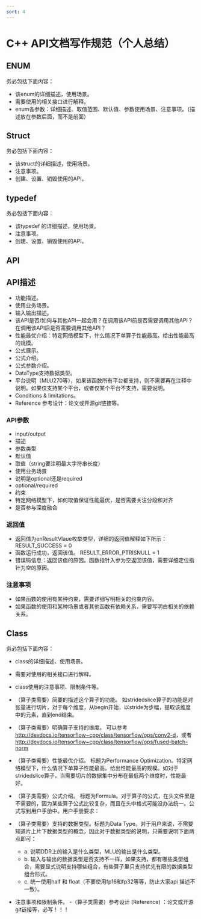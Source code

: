 ```yaml
---
sort: 4
---
```


# C++ API文档写作规范（个人总结）

## ENUM

务必包括下面内容：

- 该enum的详细描述，使用场景。
- 需要使用的相关接口进行解释。
- enum各参数：详细描述、取值范围、默认值、参数使用场景、注意事项。（描述放在参数后面，而不是前面）

## Struct

务必包括下面内容：

- 该struct的详细描述，使用场景。
- 注意事项。
- 创建、设置、销毁使用的API。

## typedef 

务必包括下面内容：

- 该typedef 的详细描述，使用场景。
- 注意事项。
- 创建、设置、销毁使用的API。

## API

## API描述

- 功能描述。
- 使用业务场景。
- 输入输出描述。
- 该API是否/如何与其他API一起会用？在调用该API前是否需要调用其他API？在调用该API后是否需要调用其他API？
- 性能最优介绍：特定网络模型下，什么情况下单算子性能最高。给出性能最高的规模。
- 公式展示。
- 公式介绍。
- 公式参数介绍。
- DataType支持数据类型。
- 平台说明（MLU270等），如果该函数所有平台都支持，则不需要再在注释中说明。如果仅支持某个平台，或者仅某个平台不支持，需要说明。
- Conditions & limitations。
- Reference 参考设计：论文或开源git链接等。

### API参数

- input/output
- 描述
- 参数类型
- 默认值
- 取值（string要注明最大字符串长度）
- 使用业务场景
- 说明是optional还是required
- optional/required
- 约束
- 特定网络模型下，如何取值保证性能最优，是否需要关注分段和对齐
- 是否参与深度融合

### 返回值

- 返回值为enResultVlaue枚举类型，详细的返回值解释如下所示：
  RESULT_SUCCESS = 0
- 函数运行成功，返回该值。
  RESULT_ERROR_PTRISNULL = 1
- 错误码信息：返回该值的原因。函数指针入参为空返回该值，需要详细定位指针为空的原因。

### 注意事项

- 如果函数的使用有某种约束，需要详细写明相关的约束内容。
- 如果函数的使用和某种场景或者其他函数有依赖关系，需要写明白相关的依赖关系。

## Class

务必包括下面内容：

- class的详细描述、使用场景。
- 需要对使用的相关接口进行解释。
- class使用的注意事项、限制条件等。
- （算子类需要）简要的描述这个算子的功能。 如stridedslice算子的功能是对张量进行切片，对于每个维度，从begin开始，以stride为步幅，提取该维度中的元素，直到end结束。
- （算子类需要）明确算子支持的维度。 可以参考 <http://devdocs.io/tensorflow~cpp/class/tensorflow/ops/conv2-d>，或者 <http://devdocs.io/tensorflow~cpp/class/tensorflow/ops/fused-batch-norm>
- （算子类需要）性能最优介绍。 标题为Performance Optimization。特定网络模型下，什么情况下单算子性能最高。给出性能最高的规模。如对于stridedslice算子，当需要切片的数据集中分布在最低两个维度时，性能最好。
- （算子类需要）公式介绍。 标题为Formula。对于算子的公式，在头文件里是不需要的，因为某些算子公式比较复杂，而且在头中格式可能没办法统一。公式写到用户手册中。用户手册要求：
- （算子类需要）支持的数据类型。标题为Data Type。对于用户来说，不需要知道片上片下数据类型的概念，因此对于数据类型的说明，只需要说明下面两点即可：

   - a. 说明DDR上的输入是什么类型，MLU的输出是什么类型。
   - b. 输入与输出的数据类型是否支持不一样，如果支持，都有哪些类型组合，需要显式说明支持哪些组合，有些算子里只支持优先有限的数据类型组合形式。
   - c. 统一使用half 和 float（不要使用fp16和fp32等等，防止大家api 描述不一致）。
- 注意事项和限制条件。
-（算子类需要）参考设计 (Reference) ：论文或开源git链接等，必写！！！